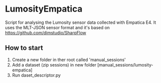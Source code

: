 # LumosityEmpatica
Script for analysing the Lumosity sensor data collected with Empatica E4. 
It uses the MLT-JSON sensor format and it's based on https://github.com/dimstudio/SharpFlow 

## How to start
1. Create a new folder in ther root called 'manual_sessions'
2. Add a dataset (zip sessions) in new folder  [manual_sessions/lumosity-empatica]
3. Run daset_descriptor.py
